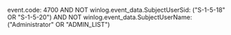 event.code: 4700 AND NOT winlog.event_data.SubjectUserSid: ("S-1-5-18" OR "S-1-5-20") AND NOT winlog.event_data.SubjectUserName: ("Administrator" OR "ADMIN_LIST")
